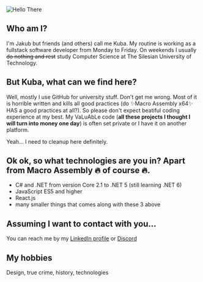 ![Hello There](https://media4.giphy.com/media/Nx0rz3jtxtEre/giphy.gif)

## Who am I?

I'm Jakub but friends (and others) call me Kuba. My routine is working as a fullstack software developer from Monday to Friday. On weekends I usually <del>do nothing and rest</del> study Computer Science at The Silesian University of Technology.

## But Kuba, what can we find here?
Well, mostly I use GitHub for university stuff. Don't get me wrong. Most of it is horrible written and kills all good practices (do ✨Macro Assembly x64✨ HAS a good practices at all?). So please don't expect beatiful coding experience at my best. My VaLuAbLe code (**all these projects I thought I will turn into money one day**) is often set private or I have it on another platform.

Yeah... I need to cleanup here definitely.

## Ok ok, so what technologies are you in? Apart from Macro Assembly 🔥 of course 🔥.
- C# and .NET from version Core 2.1 to .NET 5 (still learning .NET 6)
- JavaScript ES5 and higher
- React.js
- many smaller things that comes along with these 3 above

## Assuming I want to contact with you...
You can reach me by my [LinkedIn profile](https://www.linkedin.com/in/jakub-porebski/) or [Discord](https://www.discordapp.com/users/no_elo#0241)

## My hobbies
Design, true crime, history, technologies
